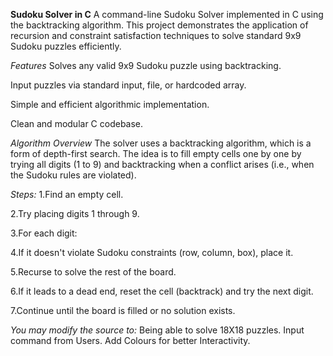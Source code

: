 **Sudoku Solver in C**
A command-line Sudoku Solver implemented in C using the backtracking algorithm. This project demonstrates the application of recursion and constraint satisfaction techniques to solve standard 9x9 Sudoku puzzles efficiently.

*Features*
Solves any valid 9x9 Sudoku puzzle using backtracking.

Input puzzles via standard input, file, or hardcoded array.

Simple and efficient algorithmic implementation.

Clean and modular C codebase.

*Algorithm Overview*
The solver uses a backtracking algorithm, which is a form of depth-first search. The idea is to fill empty cells one by one by trying all digits (1 to 9) and backtracking when a conflict arises (i.e., when the Sudoku rules are violated).

*Steps:*
1.Find an empty cell.

2.Try placing digits 1 through 9.

3.For each digit:

4.If it doesn't violate Sudoku constraints (row, column, box), place it.

5.Recurse to solve the rest of the board.

6.If it leads to a dead end, reset the cell (backtrack) and try the next digit.

7.Continue until the board is filled or no solution exists.

*You may modify the source to:*
Being able to solve 18X18 puzzles.
Input command from Users.
Add Colours for better Interactivity.
